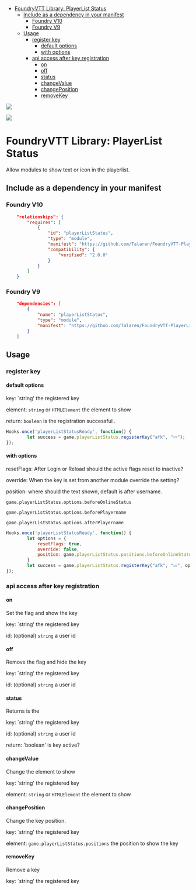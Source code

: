 - [FoundryVTT Library: PlayerList Status](#foundryvtt-library--playerlist-status)
  * [Include as a dependency in your manifest](#include-as-a-dependency-in-your-manifest)
    + [Foundry V10](#foundry-v10)
    + [Foundry V9](#foundry-v9)
  * [Usage](#usage)
    + [register key](#register-key)
      - [default options](#default-options)
      - [with options](#with-options)
    + [api access after key registration](#api-access-after-key-registration)
      - [on](#on)
      - [off](#off)
      - [status](#status)
      - [changeValue](#changevalue)
      - [changePosition](#changeposition)
      - [removeKey](#removekey)

![](https://img.shields.io/badge/Foundry-9.269-ready)

![](https://img.shields.io/badge/Foundry-10.275-ready)

# FoundryVTT Library: PlayerList Status

Allow modules to show text or icon in the playerlist.

## Include as a dependency in your manifest

### Foundry V10

```json
	"relationships": {
		"requires": [
			{
				"id": "playerListStatus",
				"type": "module",
				"manifest": "https://github.com/Talaren/FoundryVTT-PlayerListStatus/releases/latest/download/module.json",
				"compatibility": {
					"verified": "2.0.0"
				}
			}
		]
	}
```

### Foundry V9

```json
	"dependencies": [
		{
			"name": "playerListStatus",
			"type": "module",
			"manifest": "https://github.com/Talaren/FoundryVTT-PlayerListStatus/releases/latest/download/module.json"
		}
	]
```

## Usage

### register key

#### default options

key: `string' the registered key

element: `string` or `HTMLElement` the element to show

return: `boolean` is the registration successful
.

```js
Hooks.once('playerListStatusReady', function() {
		let success = game.playerListStatus.registerKey("afk", "💤");
});

```


#### with options

resetFlags: After Login or Reload should the active flags reset to inactive?

override: When the key is set from another module override the setting?

position: where should the text shown, default is after username.

`game.playerListStatus.options.beforeOnlineStatus`

`game.playerListStatus.options.beforePlayername`

`game.playerListStatus.options.afterPlayername`


```js
Hooks.once('playerListStatusReady', function() {
		let options = {
			resetFlags: true,
			override: false,
			position: game.playerListStatus.positions.beforeOnlineStatus
		}
		let success = game.playerListStatus.registerKey("afk", "💤", options);
});

```

### api access after key registration

#### on

Set the flag and show the key


key: `string' the registered key

id: (optional) `string` a user id


#### off

Remove the flag and hide the key


key: `string' the registered key

id: (optional) `string` a user id


#### status

Returns is the


key: `string' the registered key


id: (optional) `string` a user id

return: 'boolean' is key active?

#### changeValue

Change the element to show


key: `string' the registered key

element: `string` or `HTMLElement` the element to show


#### changePosition

Change the key position.


key: `string' the registered key

element: `game.playerListStatus.positions` the position to show the key

#### removeKey

Remove a key

key: `string' the registered key
